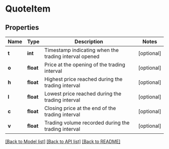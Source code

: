# QuoteItem

## Properties
Name | Type | Description | Notes
------------ | ------------- | ------------- | -------------
**t** | **int** | Timestamp indicating when the trading interval opened | [optional] 
**o** | **float** | Price at the opening of the trading interval | [optional] 
**h** | **float** | Highest price reached during the trading interval | [optional] 
**l** | **float** | Lowest price reached during the trading interval | [optional] 
**c** | **float** | Closing price at the end of the trading interval | [optional] 
**v** | **float** | Trading volume recorded during the trading interval | [optional] 

[[Back to Model list]](../README.md#documentation-for-models) [[Back to API list]](../README.md#documentation-for-api-endpoints) [[Back to README]](../README.md)

